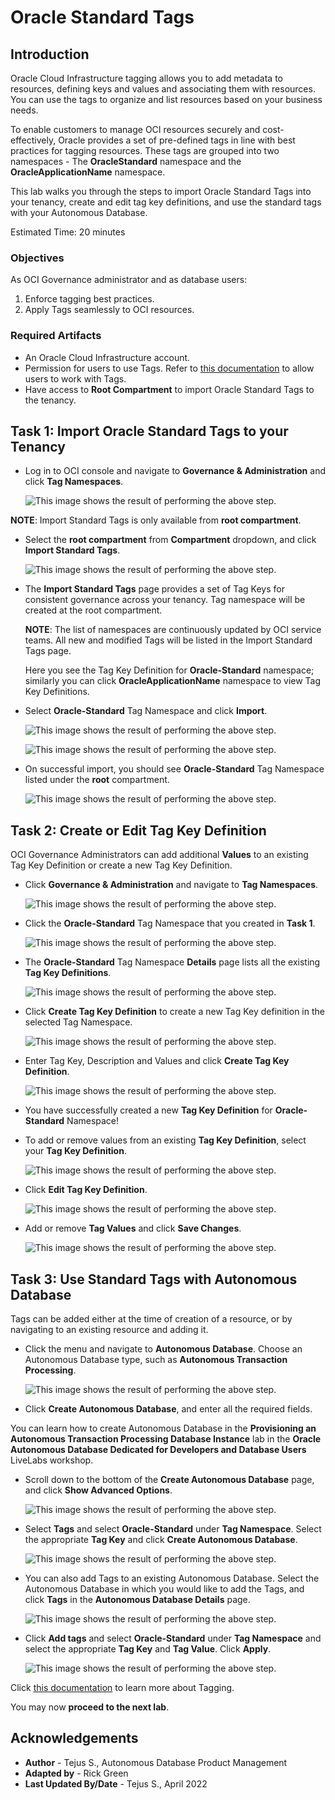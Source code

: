 # Oracle Standard Tags

## Introduction
Oracle Cloud Infrastructure tagging allows you to add metadata to resources, defining keys and values and associating them with resources. You can use the tags to organize and list resources based on your business needs.

To enable customers to manage OCI resources securely and cost-effectively, Oracle provides a set of pre-defined tags in line with best practices for tagging resources. These tags are grouped into two namespaces - The **OracleStandard** namespace and the **OracleApplicationName** namespace.

This lab walks you through the steps to import Oracle Standard Tags into your tenancy, create and edit tag key definitions, and use the standard tags with your Autonomous Database.

Estimated Time: 20 minutes

### Objectives

As OCI Governance administrator and as database users:
1. Enforce tagging best practices.
2. Apply Tags seamlessly to OCI resources.


### Required Artifacts

- An Oracle Cloud Infrastructure account.
- Permission for users to use Tags. Refer to [this documentation](https://docs.oracle.com/en-us/iaas/Content/Tagging/Tasks/managingtagsandtagnamespaces.htm#Who) to allow users to work with Tags.
- Have access to **Root Compartment** to import Oracle Standard Tags to the tenancy.


## Task 1: Import Oracle Standard Tags to your Tenancy

- Log in to OCI console and navigate to **Governance & Administration** and click **Tag Namespaces**.

    ![This image shows the result of performing the above step.](./images/tag2.png " ")

**NOTE**: Import Standard Tags is only available from **root compartment**.

- Select the **root compartment** from **Compartment** dropdown, and click **Import Standard Tags**.

    ![This image shows the result of performing the above step.](./images/tag3.png " ")

- The **Import Standard Tags** page provides a set of Tag Keys for consistent governance across your tenancy. Tag namespace will be created at the root compartment.

    **NOTE**: The list of namespaces are continuously updated by OCI service teams. All new and modified Tags will be listed in the Import Standard Tags page.

    Here you see the Tag Key Definition for **Oracle-Standard** namespace; similarly you can click **OracleApplicationName** namespace to view Tag Key Definitions.

- Select **Oracle-Standard** Tag Namespace and click **Import**.

    ![This image shows the result of performing the above step.](./images/tag4.png " ")

    ![This image shows the result of performing the above step.](./images/tag5.png " ")

- On successful import, you should see **Oracle-Standard** Tag Namespace listed under the **root** compartment.

    ![This image shows the result of performing the above step.](./images/tag6.png " ")

## Task 2: Create or Edit Tag Key Definition

OCI Governance Administrators can add additional **Values** to an existing Tag Key Definition or create a new Tag Key Definition.

- Click **Governance & Administration** and navigate to **Tag Namespaces**.

    ![This image shows the result of performing the above step.](./images/tag2.png " ")

- Click the **Oracle-Standard** Tag Namespace that you created in **Task 1**.

    ![This image shows the result of performing the above step.](./images/tag6.png " ")

- The **Oracle-Standard** Tag Namespace **Details** page lists all the existing **Tag Key Definitions**.

    ![This image shows the result of performing the above step.](./images/tag8.png " ")

- Click **Create Tag Key Definition** to create a new Tag Key definition in the selected Tag Namespace.

    ![This image shows the result of performing the above step.](./images/tag9.png " ")

- Enter Tag Key, Description and Values and click **Create Tag Key Definition**.

    ![This image shows the result of performing the above step.](./images/tag10.png " ")

- You have successfully created a new **Tag Key Definition** for **Oracle-Standard** Namespace!

- To add or remove values from an existing **Tag Key Definition**, select your **Tag Key Definition**.

    ![This image shows the result of performing the above step.](./images/tag11.png " ")

- Click **Edit Tag Key Definition**.

    ![This image shows the result of performing the above step.](./images/tag12.png " ")

- Add or remove **Tag Values** and click **Save Changes**.

    ![This image shows the result of performing the above step.](./images/tag13.png " ")


## Task 3: Use Standard Tags with Autonomous Database

Tags can be added either at the time of creation of a resource, or by navigating to an existing resource and adding it.

- Click the menu and navigate to **Autonomous Database**. Choose an Autonomous Database type, such as **Autonomous Transaction Processing**.

    ![This image shows the result of performing the above step.](./images/tag14.png " ")

- Click **Create Autonomous Database**, and enter all the required fields.

You can learn how to create Autonomous Database in the **Provisioning an Autonomous Transaction Processing Database Instance** lab in the **Oracle Autonomous Database Dedicated for Developers and Database Users** LiveLabs workshop.

- Scroll down to the bottom of the **Create Autonomous Database** page, and click **Show Advanced Options**.

    ![This image shows the result of performing the above step.](./images/tag15.png " ")

- Select **Tags** and select **Oracle-Standard** under **Tag Namespace**. Select the appropriate **Tag Key** and click **Create Autonomous Database**.

    ![This image shows the result of performing the above step.](./images/tag16.png " ")

- You can also add Tags to an existing Autonomous Database. Select the Autonomous Database in which you would like to add the Tags, and click **Tags** in the **Autonomous Database Details** page.

    ![This image shows the result of performing the above step.](./images/tag17.png " ")

- Click **Add tags** and select **Oracle-Standard** under **Tag Namespace** and select the appropriate **Tag Key** and **Tag Value**. Click **Apply**.

    ![This image shows the result of performing the above step.](./images/tag18.png " ")

Click [this documentation](https://docs.oracle.com/en/cloud/paas/autonomous-database/myyyc/index.html) to learn more about Tagging.

You may now **proceed to the next lab**.

## Acknowledgements

- **Author** - Tejus S., Autonomous Database Product Management
- **Adapted by** -  Rick Green
- **Last Updated By/Date** - Tejus S., April 2022


